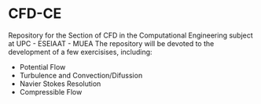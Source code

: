 # CFD-CE

Repository for the Section of CFD in the Computational Engineering subject at UPC - ESEIAAT - MUEA
The repository will be devoted to the development of a few exercisises, including:

- Potential Flow
- Turbulence and Convection/Difussion
- Navier Stokes Resolution
- Compressible Flow
